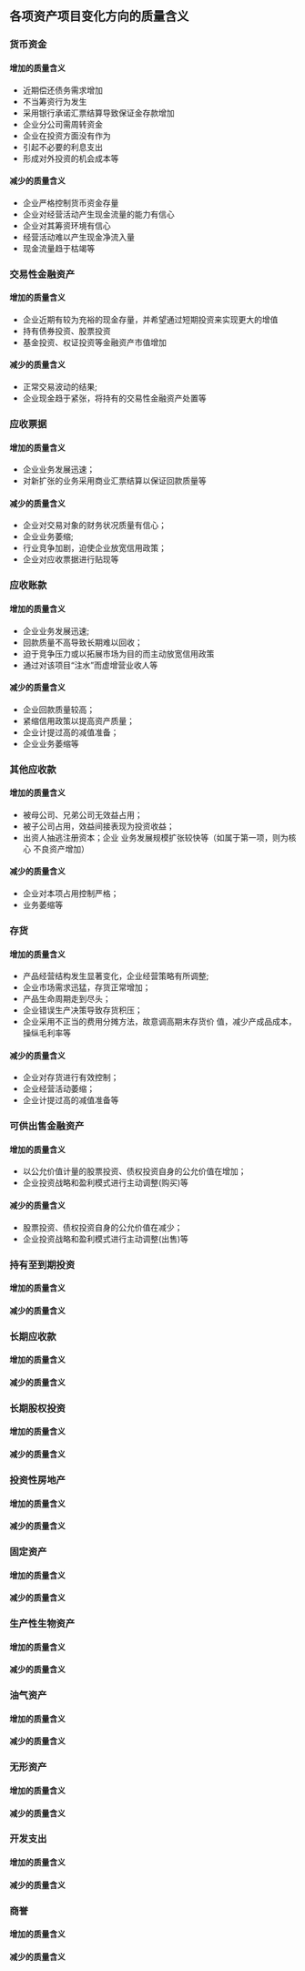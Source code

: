## 各项资产项目变化方向的质量含义
### 货币资金
#### 增加的质量含义
+ 近期偿还债务需求增加
+ 不当筹资行为发生
+ 采用银行承诺汇票结算导致保证金存款增加
+ 企业分公司需周转资金
+ 企业在投资方面没有作为
+ 引起不必要的利息支出
+ 形成对外投资的机会成本等
#### 减少的质量含义
+ 企业严格控制货币资金存量
+ 企业对经营活动产生现金流量的能力有信心
+ 企业对其筹资环境有信心
+ 经营活动难以产生现金净流入量
+ 现金流量趋于枯竭等
### 交易性金融资产
#### 增加的质量含义
+ 企业近期有较为充裕的现金存量，并希望通过短期投资来实现更大的增值
+ 持有债券投资、股票投资
+ 基金投资、权证投资等金融资产市值增加
#### 减少的质量含义
+ 正常交易波动的结果;
+ 企业现金趋于紧张，将持有的交易性金融资产处置等
### 应收票据
#### 增加的质量含义
+ 企业业务发展迅速；
+ 对新扩张的业务采用商业汇票结算以保证回款质量等
#### 减少的质量含义
+ 企业对交易对象的财务状况质量有信心；
+ 企业业务萎缩;
+ 行业竞争加剧，迫使企业放宽信用政策；
+ 企业对应收票据进行贴现等

### 应收账款
#### 增加的质量含义
+ 企业业务发展迅速;
+ 回款质量不高导致长期难以回收；
+ 迫于竞争压力或以拓展市场为目的而主动放宽信用政策
+ 通过对该项目“注水”而虚增营业收人等
#### 减少的质量含义
+ 企业回款质量较高；
+ 紧缩信用政策以提高资产质量；
+ 企业计提过高的减值准备；
+ 企业业务萎缩等

### 其他应收款
#### 增加的质量含义
+ 被母公司、兄弟公司无效益占用；
+ 被子公司占用，效益间接表现为投资收益；
+ 出资人抽逃注册资本；企业
业务发展规模扩张较快等（如属于第一项，则为核心
不良资产增加）
#### 减少的质量含义
+ 企业对本项占用控制严格；
+ 业务萎缩等

### 存货
#### 增加的质量含义
+ 产品经营结构发生显著变化，企业经营策略有所调整;
+ 企业市场需求迅猛，存货正常增加；
+ 产品生命周期走到尽头；
+ 企业错误生产决策导致存货积压；
+ 企业采用不正当的费用分摊方法，故意调高期末存货价
值，减少产成品成本，操纵毛利率等
#### 减少的质量含义
+ 企业对存货进行有效控制；
+ 企业经营活动萎缩；
+ 企业计提过高的减值准备等

### 可供出售金融资产
#### 增加的质量含义
+ 以公允价值计量的股票投资、债权投资自身的公允价值在增加；
+ 企业投资战略和盈利模式进行主动调整(购买)等

#### 减少的质量含义
+ 股票投资、债权投资自身的公允价值在减少；
+ 企业投资战略和盈利模式进行主动调整(出售)等

### 持有至到期投资
#### 增加的质量含义
#### 减少的质量含义
### 长期应收款
#### 增加的质量含义
#### 减少的质量含义
### 长期股权投资
#### 增加的质量含义
#### 减少的质量含义
### 投资性房地产
#### 增加的质量含义
#### 减少的质量含义

### 固定资产
#### 增加的质量含义
#### 减少的质量含义

### 生产性生物资产
#### 增加的质量含义
#### 减少的质量含义

### 油气资产
#### 增加的质量含义
#### 减少的质量含义

### 无形资产
#### 增加的质量含义
#### 减少的质量含义

### 开发支出
#### 增加的质量含义
#### 减少的质量含义

### 商誉
#### 增加的质量含义
#### 减少的质量含义
